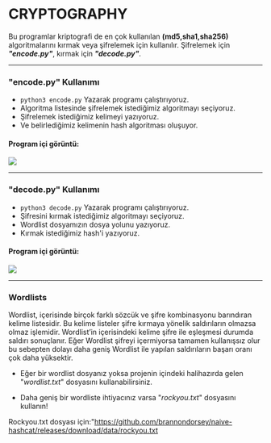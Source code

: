 # CRYPTOGRAPHY
Bu programlar kriptografi de en çok kullanılan **(md5,sha1,sha256)** algoritmalarını kırmak veya şifrelemek için kullanılır. Şifrelemek için **_"encode.py"_**, kırmak için **_"decode.py"_**.

---

### "encode.py" Kullanımı
* `python3 encode.py` Yazarak programı çalıştırıyoruz.
* Algoritma listesinde şifrelemek istediğimiz algoritmayı seçiyoruz.
* Şifrelemek istediğimiz kelimeyi yazıyoruz.
* Ve belirlediğimiz kelimenin hash algoritması oluşuyor.

#### Program içi görüntü:
<img src="https://github.com/wolkann/cryptography/blob/main/img/encode.png">

---

### "decode.py" Kullanımı
* `python3 decode.py` Yazarak programı çalıştırıyoruz.
* Şifresini kırmak istediğimiz algoritmayı seçiyoruz.
* Wordlist dosyamızın dosya yolunu yazıyoruz.
* Kırmak istediğimiz hash'i yazıyoruz.

#### Program içi görüntü:
<img src="https://github.com/wolkann/cryptography/blob/main/img/decode.png">

---

### Wordlists
Wordlist, içerisinde birçok farklı sözcük ve şifre kombinasyonu barındıran kelime listesidir. Bu kelime listeler şifre kırmaya yönelik saldırıların olmazsa olmaz işlemidir. Wordlist’in içerisindeki kelime şifre ile eşleşmesi durumda saldırı sonuçlanır. Eğer Wordlist şifreyi içermiyorsa tamamen kullanışsız olur bu sebepten dolayı daha geniş Wordlist ile yapılan saldırıların başarı oranı çok daha yüksektir.

* Eğer bir wordlist dosyanız yoksa projenin içindeki halihazırda gelen "_wordlist.txt_" dosyasını kullanabilirsiniz.

* Daha geniş bir wordliste ihtiyacınız varsa "_rockyou.txt_" dosyasını kullanın!

Rockyou.txt dosyası için:"https://github.com/brannondorsey/naive-hashcat/releases/download/data/rockyou.txt

